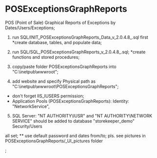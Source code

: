# POSExceptionsGraphReports
POS (Point of Sale) Graphical Reports of Exceptions by Dates/Users/Exceptions;

1. run SQL/INIT_POSExceptionsGraphReports_Data_v_2.0.4.8_.sql first
  *create database, tables, and populate data;

2. run SQL/SQL_POSExceptionsGraphReports_v_2.0.4.8_.sql;
  *create functions and stored procedures;
  
3. copy/paste folder POSExceptionsGraphReports into "C:\inetpub\wwwroot";

4. add website and specify Physical path as "C:\inetpub\wwwroot\POSExceptionsGraphReports";
  * don't forget IIS_IUSERS permission;
  * Application Pools (POSExceptionsGraphReports): Identity: "NetworkService",

5. SQL Server: "NT AUTHORITY\IUSR" and "NT AUTHORITY\NETWORK SERVICE" should be added to database "storekeeper_demo" Security/Users

all set;
** use default password and dates from/to;
pls. see pictures in POSExceptionsGraphReports/_UI_pictures folder

;
